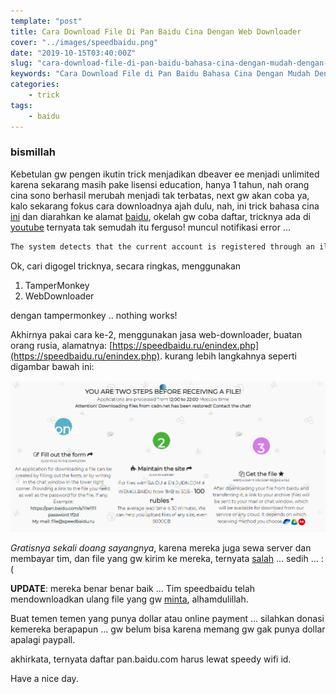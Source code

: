 ```yaml
---
template: "post"
title: Cara Download File Di Pan Baidu Cina Dengan Web Downloader
cover: "../images/speedbaidu.png"
date: "2019-10-15T03:40:00Z"
slug: "cara-download-file-di-pan-baidu-bahasa-cina-dengan-mudah-dengan-web-downloader"
keywords: "Cara Download File di Pan Baidu Bahasa Cina Dengan Mudah Dengan Web Downloader"
categories: 
    - trick 
tags:
    - baidu
---
```


### bismillah

Kebetulan gw pengen ikutin trick menjadikan dbeaver ee menjadi unlimited karena sekarang masih pake lisensi education, hanya 1 tahun, nah orang cina sono berhasil merubah menjadi tak terbatas, next gw akan coba ya, kalo sekarang fokus cara downloadnya ajah dulu, nah, ini trick bahasa cina [ini](https://zhile.io/2019/05/08/dbeaver-license-crack.html) dan diarahkan ke alamat [baidu](https://pan.baidu.com/s/1Ci_g6SHRaYL923FnH6zX1g), okelah gw coba daftar, tricknya ada di [youtube](https://youtu.be/YqryvEsSS-A) ternyata tak semudah itu ferguso! muncul notifikasi error ...

```bash
The system detects that the current account is registered through an illegal channel. For your account security, please use the formal channel to register.
```
Ok, cari digogel tricknya, secara ringkas, menggunakan

1. TamperMonkey
2. WebDownloader

dengan tampermonkey .. nothing works!

Akhirnya pakai cara ke-2, menggunakan jasa web-downloader, buatan orang rusia, alamatnya: [https://speedbaidu.ru/enindex.php](https://speedbaidu.ru/enindex.php). kurang lebih langkahnya seperti digambar bawah ini:

![speedbaidu](../images/caradispeedbaidu.png)

*Gratisnya sekali doang sayangnya*, karena mereka juga sewa server dan membayar tim, dan file yang gw kirim ke mereka, ternyata [salah](https://share.getcloudapp.com/GGu0kyNP) ... sedih ... :( 

**UPDATE**: mereka benar benar baik ... Tim speedbaidu telah mendownloadkan ulang file yang gw [minta](https://share.getcloudapp.com/Z4uzL2ej), alhamdulillah.

Buat temen temen yang punya dollar atau online payment ... silahkan donasi kemereka berapapun ... gw belum bisa karena memang gw gak punya dollar apalagi paypall.


akhirkata, ternyata daftar pan.baidu.com harus lewat speedy wifi id.

Have a nice day.
